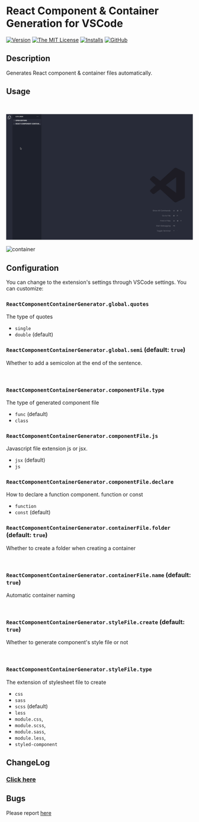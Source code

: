 # React Component & Container Generation for VSCode

[![Version](https://vsmarketplacebadge.apphb.com/version/sh031224.react-component-container-generator.svg)](https://marketplace.visualstudio.com/items?itemName=sh031224.react-component-container-generator)
[![The MIT License](https://flat.badgen.net/badge/license/MIT/orange)](http://opensource.org/licenses/MIT)
[![Installs](https://vsmarketplacebadge.apphb.com/installs/sh031224.react-component-container-generator.svg)](https://marketplace.visualstudio.com/items?itemName=sh031224.react-component-container-generator)
[![GitHub](https://flat.badgen.net/github/release/sh031224/react-component-container-generator)](https://github.com/Sh031224/react-component-container-generator/releases)

## Description

Generates React component & container files automatically.

## Usage

<br />

![component](assets/images/usage_1.gif)

![container](assets/images/usage_2.gif)

## Configuration

You can change to the extension's settings through VSCode settings. You can customize:

### `ReactComponentContainerGenerator.global.quotes`

The type of quotes

- `single`
- `double` (default)

### `ReactComponentContainerGenerator.global.semi` (default: `true`)

Whether to add a semicolon at the end of the sentence.

<br/>

### `ReactComponentContainerGenerator.componentFile.type`

The type of generated component file

- `func` (default)
- `class`

### `ReactComponentContainerGenerator.componentFile.js`

Javascript file extension js or jsx.

- `jsx` (default)
- `js`

### `ReactComponentContainerGenerator.componentFile.declare`

How to declare a function component. function or const

- `function`
- `const` (default)

### `ReactComponentContainerGenerator.containerFile.folder` (default: `true`)

Whether to create a folder when creating a container

<br />

### `ReactComponentContainerGenerator.containerFile.name` (default: `true`)

Automatic container naming

<br />

### `ReactComponentContainerGenerator.styleFile.create` (default: `true`)

Whether to generate component's style file or not

<br />

### `ReactComponentContainerGenerator.styleFile.type`

The extension of stylesheet file to create

- `css`
- `sass`
- `scss` (default)
- `less`
- `module.css`,
- `module.scss`,
- `module.sass`,
- `module.less`,
- `styled-component`

## ChangeLog

### [Click here](CHANGELOG.md)

## Bugs

Please report [here](https://github.com/sh031224/react-component-container-generator/issues)
